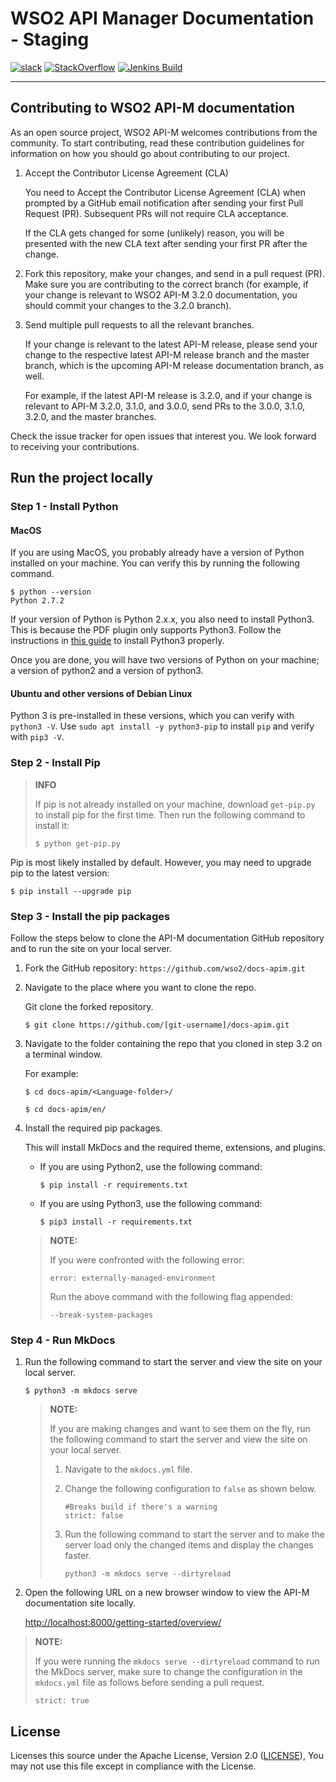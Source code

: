 # WSO2 API Manager Documentation - Staging

[![slack](https://img.shields.io/badge/slack-wso2--apim-blueviolet)](https://join.slack.com/t/wso2-apim/shared_invite/enQtNzEzMzk5Njc5MzM0LTgwODI3NmQ1MjI0ZDQyMGNmZGI4ZjdkZmI1ZWZmMjNkY2E0NmY3ZmExYjkxYThjNzNkOTU2NWJmYzM4YzZiOWU?)
[![StackOverflow](https://img.shields.io/badge/stackoverflow-wso2am-orange)](https://stackoverflow.com/tags/wso2-am/)
[![Jenkins Build](https://img.shields.io/jenkins/build?jobUrl=https%3A%2F%2Fwso2.org%2Fjenkins%2Fview%2Fdocs%2Fjob%2Fdocs%2Fjob%2Fdocs-apim%2F)](https://wso2.org/jenkins/view/docs/job/docs/job/docs-apim)

---

## Contributing to WSO2 API-M documentation

As an open source project, WSO2 API-M welcomes contributions from the community. To start contributing, read these contribution guidelines for information on how you should go about contributing to our project.

1. Accept the Contributor License Agreement (CLA)

   You need to Accept the Contributor License Agreement (CLA) when prompted by a GitHub email notification after sending your first Pull Request (PR). Subsequent PRs will not require CLA acceptance.

   If the CLA gets changed for some (unlikely) reason, you will be presented with the new CLA text after sending your first PR after the change.

2. Fork this repository, make your changes, and send in a pull request (PR). Make sure you are contributing to the correct branch (for example, if your change is relevant to WSO2 API-M 3.2.0 documentation, you should commit your changes to the 3.2.0 branch).

3. Send multiple pull requests to all the relevant branches.

   If your change is relevant to the latest API-M release, please send your change to the respective latest API-M release branch and the master branch, which is the upcoming API-M release documentation branch, as well.

   For example, if the latest API-M release is 3.2.0, and if your change is relevant to API-M 3.2.0, 3.1.0, and 3.0.0, send PRs to the 3.0.0, 3.1.0, 3.2.0, and the master branches.

Check the issue tracker for open issues that interest you. We look forward to receiving your contributions.

## Run the project locally

### Step 1 - Install Python

#### MacOS

If you are using MacOS, you probably already have a version of Python installed on your machine. You can verify this by running the following command.

```shell
$ python --version
Python 2.7.2
```

If your version of Python is Python 2.x.x, you also need to install Python3. This is because the PDF plugin only supports Python3. Follow the instructions in [this guide](https://docs.python-guide.org/starting/install3/osx/) to install Python3 properly.

Once you are done, you will have two versions of Python on your machine; a version of python2 and a version of python3.

#### Ubuntu and other versions of Debian Linux

Python 3 is pre-installed in these versions, which you can verify with `python3 -V`. Use `sudo apt install -y python3-pip` to install `pip` and verify with `pip3 -V`.

### Step 2 - Install Pip

> **INFO**
>
> If pip is not already installed on your machine, download `get-pip.py` to install pip for the first time. Then run the following command to install it:
>
> ```shell
> $ python get-pip.py
> ```

Pip is most likely installed by default. However, you may need to upgrade pip to the latest version:

```shell
$ pip install --upgrade pip
```

### Step 3 - Install the pip packages

Follow the steps below to clone the API-M documentation GitHub repository and to run the site on your local server.

1. Fork the GitHub repository: `https://github.com/wso2/docs-apim.git`
2. Navigate to the place where you want to clone the repo.

   Git clone the forked repository.

   ```shell
   $ git clone https://github.com/[git-username]/docs-apim.git
   ```

3. Navigate to the folder containing the repo that you cloned in step 3.2 on a terminal window.

   For example:

   ```shell
   $ cd docs-apim/<Language-folder>/
   ```

   ```shell
   $ cd docs-apim/en/
   ```

4. Install the required pip packages.

   This will install MkDocs and the required theme, extensions, and plugins.

   - If you are using Python2, use the following command:

     ```shell
     $ pip install -r requirements.txt
     ```

   - If you are using Python3, use the following command:

     ```shell
     $ pip3 install -r requirements.txt
     ```

   > **NOTE:**
   >
   > If you were confronted with the following error:
   >
   > `error: externally-managed-environment`
   >
   > Run the above command with the following flag appended:
   >
   > `--break-system-packages`

### Step 4 - Run MkDocs

1. Run the following command to start the server and view the site on your local server.

   ```shell
   $ python3 -m mkdocs serve
   ```

   > **NOTE:**
   >
   > If you are making changes and want to see them on the fly, run the following command to start the server and view the site on your local server.
   >
   > 1. Navigate to the `mkdocs.yml` file.
   > 2. Change the following configuration to `false` as shown below.
   >    ```
   >    #Breaks build if there's a warning
   >    strict: false
   >    ```
   > 3. Run the following command to start the server and to make the server load only the changed items and display the changes faster.
   >
   >    `python3 -m mkdocs serve --dirtyreload`

2. Open the following URL on a new browser window to view the API-M documentation site locally.

   [http://localhost:8000/getting-started/overview/](http://localhost:8000/getting-started/overview/)

> **NOTE:**
>
> If you were running the `mkdocs serve --dirtyreload` command to run the MkDocs server, make sure to change the configuration in the `mkdocs.yml` file as follows before sending a pull request.
>
> `strict: true`

## License

Licenses this source under the Apache License, Version 2.0 ([LICENSE](LICENSE)), You may not use this file except in compliance with the License.
